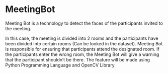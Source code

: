 # MeetingBot
Meeting Bot is a technology to detect the faces of the participants invited to the meeting. 

In this case, the meeting is divided into 2 rooms and the participants have been divided into certain rooms (Can be looked in the dataset). Meeting Bot is responsible for ensuring that participants attend the designated room. If the participants enter the wrong room, the Meeting Bot will give a warning that the participant shouldn’t be there. The feature will be made using Python Programming Language and OpenCV Library
